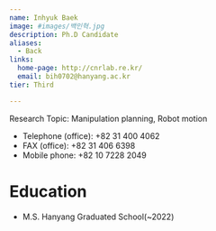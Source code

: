 ```yaml
---
name: Inhyuk Baek
image: #images/백인혁.jpg
description: Ph.D Candidate
aliases:
  - Back
links:
  home-page: http://cnrlab.re.kr/
  email: bih0702@hanyang.ac.kr
tier: Third

---
```

Research Topic: Manipulation planning, Robot motion  


- Telephone (office): +82 31 400 4062
- FAX (office): +82 31 406 6398
- Mobile phone: +82 10 7228 2049

# Education
- M.S. Hanyang Graduated School(~2022)